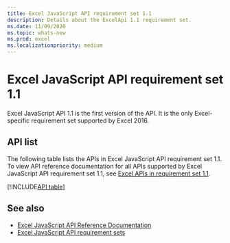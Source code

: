 ```yaml
---
title: Excel JavaScript API requirement set 1.1
description: Details about the ExcelApi 1.1 requirement set.
ms.date: 11/09/2020
ms.topic: whats-new
ms.prod: excel
ms.localizationpriority: medium
---
```


# Excel JavaScript API requirement set 1.1

Excel JavaScript API 1.1 is the first version of the API. It is the only Excel-specific requirement set supported by Excel 2016.

## API list

The following table lists the APIs in Excel JavaScript API requirement set 1.1. To view API reference documentation for all APIs supported by Excel JavaScript API requirement set 1.1, see [Excel APIs in requirement set 1.1](/javascript/api/excel?view=excel-js-1.1&preserve-view=true).

[!INCLUDE[API table](../../includes/excel-1_1.md)]

## See also

- [Excel JavaScript API Reference Documentation](/javascript/api/excel?view=excel-js-1.1&preserve-view=true)
- [Excel JavaScript API requirement sets](excel-api-requirement-sets.md)
